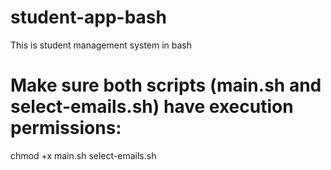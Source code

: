 # student-app-bash

This is student management system in bash

# Make sure both scripts (main.sh and select-emails.sh) have execution permissions:

chmod +x main.sh select-emails.sh
